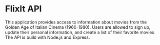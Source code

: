 # FlixIt API

This application provides access to information about movies from the Golden Age of Italian Cinema (1960-1980). Users are allowed to sign up, update their personal information, and create a list of their favorite movies. The API is build with Node.js and Express.
